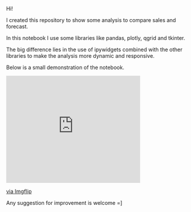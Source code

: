 Hi!

I created this repository to show some analysis to compare sales and forecast.

In this notebook I use some libraries like pandas, plotly, qgrid and tkinter.

The big difference lies in the use of ipywidgets combined with the other libraries to make the analysis more dynamic and responsive.

Below is a small demonstration of the notebook.

<div style="width:360px;max-width:100%;"><div style="height:0;padding-bottom:80%;position:relative;"><iframe width="360" height="288" style="position:absolute;top:0;left:0;width:100%;height:100%;" frameBorder="0" src="https://imgflip.com/embed/5m6ial"></iframe></div><p><a href="https://imgflip.com/gif/5m6ial">via Imgflip</a></p></div>

Any suggestion for improvement is welcome =]